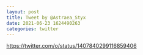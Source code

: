 ```yaml
--- 
layout: post 
title: Tweet by @Astraea_Styx 
date: 2021-06-23 1624490263 
categories: twitter 
--- 
```

https://twitter.com/o/status/1407840299116859406